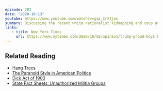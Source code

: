```yaml
---
episode: 201
date: "2020-10-13"
youtube: https://www.youtube.com/watch?v=gqz_CrXfjes
summary: Discussing the recent white nationalist kidnapping and coup attempt in Michigan
links:
   - title: New York Times
     url: https://www.nytimes.com/2020/10/02/opinion/trump-proud-boys.html
---
```


## Related Reading

- [Hang Trees](https://kengonzalesday.com/projects/hang-trees/)
- [The Paranoid Style in American Politics](https://harpers.org/archive/1964/11/the-paranoid-style-in-american-politics/)
- [Dick Act of 1903](https://en.wikipedia.org/wiki/Militia_Act_of_1903)
- [State Fact Sheets: Unauthorized Militia Groups](https://www.law.georgetown.edu/icap/our-work/addressing-the-rise-of-unlawful-private-paramilitaries/state-fact-sheets/)
